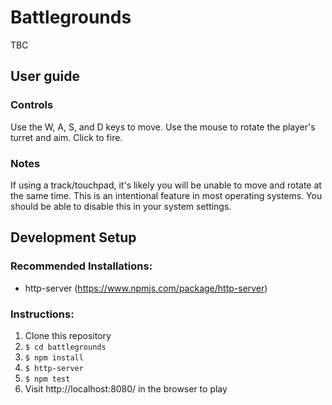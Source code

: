 # Battlegrounds

TBC

## User guide

### Controls

Use the W, A, S, and D keys to move.
Use the mouse to rotate the player's turret and aim.
Click to fire.

### Notes

If using a track/touchpad, it's likely you will be unable to move and rotate at the same time.
This is an intentional feature in most operating systems.
You should be able to disable this in your system settings.

## Development Setup

### Recommended Installations:

- http-server (https://www.npmjs.com/package/http-server)

### Instructions:

1.  Clone this repository
2.  `$ cd battlegrounds`
3.  `$ npm install`
4.  `$ http-server`
5.  `$ npm test`
6.  Visit http://localhost:8080/ in the browser to play
